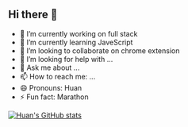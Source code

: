 ## Hi there 👋

<!--
**LIUHUANUCAS/LIUHUANUCAS** is a ✨ _special_ ✨ repository because its `README.md` (this file) appears on your GitHub profile.

Here are some ideas to get you started:
-->

- 🔭 I’m currently working on full stack
- 🌱 I’m currently learning JaveScript
- 👯 I’m looking to collaborate on chrome extension
- 🤔 I’m looking for help with ...
- 💬 Ask me about ...
- 📫 How to reach me: ...
- 😄 Pronouns: Huan
- ⚡ Fun fact: Marathon


[![Huan's GitHub stats](https://github-readme-stats.vercel.app/api?username=LIUHUANUCAS)](https://github.com/anuraghazra/github-readme-stats)
